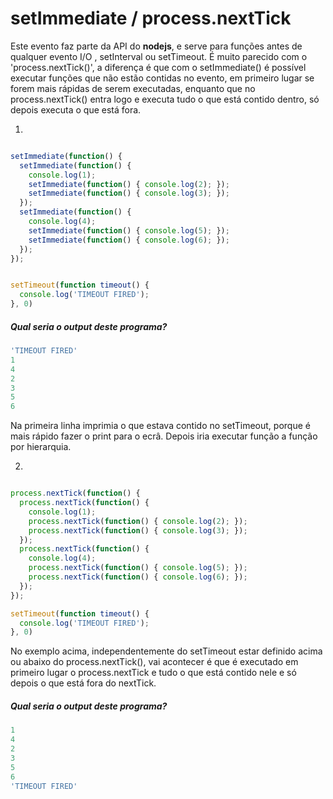 # setImmediate / process.nextTick

Este evento faz parte da API do **nodejs**, e serve para funções antes de
qualquer evento I/O , setInterval ou setTimeout.
É muito parecido com o 'process.nextTick()', a diferença é que com o
setImmediate() é possível executar funções que não estão contidas no evento, em
primeiro lugar se forem mais rápidas de serem executadas, enquanto que no
process.nextTick() entra logo e executa tudo o que está contido dentro, só
depois executa o que está fora.


1.
```js

setImmediate(function() {
  setImmediate(function() {
    console.log(1);
    setImmediate(function() { console.log(2); });
    setImmediate(function() { console.log(3); });
  });
  setImmediate(function() {
    console.log(4);
    setImmediate(function() { console.log(5); });
    setImmediate(function() { console.log(6); });
  });
});


setTimeout(function timeout() {
  console.log('TIMEOUT FIRED');
}, 0)

```




##### Qual seria o output deste programa?

```js
'TIMEOUT FIRED'
1
4
2
3
5
6
```

Na primeira linha imprimia o que estava contido no setTimeout, porque é mais
rápido fazer o print para o ecrâ. Depois iria executar função a função por
hierarquia.







2.
```js

process.nextTick(function() {
  process.nextTick(function() {
    console.log(1);
    process.nextTick(function() { console.log(2); });
    process.nextTick(function() { console.log(3); });
  });
  process.nextTick(function() {
    console.log(4);
    process.nextTick(function() { console.log(5); });
    process.nextTick(function() { console.log(6); });
  });
});

setTimeout(function timeout() {
  console.log('TIMEOUT FIRED');
}, 0)

```
No exemplo acima, independentemente do setTimeout estar definido acima ou abaixo
do process.nextTick(), vai acontecer é que é executado em primeiro lugar o
process.nextTick e tudo o que está contido nele e só depois o que está fora do
nextTick.


##### Qual seria o output deste programa?

```js
1
4
2
3
5
6
'TIMEOUT FIRED'
```
